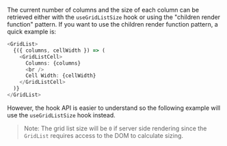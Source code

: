 The current number of columns and the size of each column can be retrieved
either with the `useGridListSize` hook or using the "children render function"
pattern. If you want to use the children render function pattern, a quick
example is:

```ts
<GridList>
  {({ columns, cellWidth }) => (
    <GridListCell>
      Columns: {columns}
      <br />
      Cell Width: {cellWidth}
    </GridListCell>
  )}
</GridList>
```

However, the hook API is easier to understand so the following example will use
the `useGridListSize` hook instead.

> Note: The grid list size will be `0` if server side rendering since the
> `GridList` requires access to the DOM to calculate sizing.
